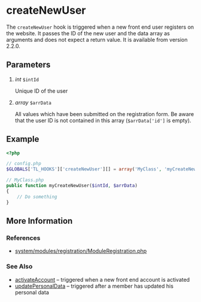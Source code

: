# createNewUser


The `createNewUser` hook is triggered when a new front end user registers on the website. It passes the ID of the new user and the data array as arguments and does not expect a return value. It is available from version 2.2.0.


## Parameters 

1. *int* `$intId`

	Unique ID of the user

2. *array* `$arrData`

	All values which have been submitted on the registration form. Be aware that the user ID is not contained in this array (`$arrData['id']` is empty).


## Example 

```php
<?php

// config.php
$GLOBALS['TL_HOOKS']['createNewUser'][] = array('MyClass', 'myCreateNewUser');

// MyClass.php
public function myCreateNewUser($intId, $arrData)
{
    // Do something
}
```


## More Information


### References

- [system/modules/registration/ModuleRegistration.php](https://github.com/contao/core/blob/2.11.7/system/modules/registration/ModuleRegistration.php#L451)


### See Also

- [activateAccount](activateAccount.md) – triggered when a new front end account is activated
- [updatePersonalData](updatePersonalData.md) – triggered after a member has updated his personal data
